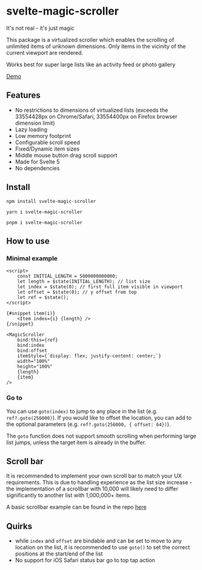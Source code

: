 # svelte-magic-scroller

It's not real - it's just magic

This package is a virtualized scroller which enables the scrolling of unlimited items of unknown dimensions. Only items in the vicinity of the current viewport are rendered.

Works best for super large lists like an activity feed or photo gallery

[Demo](https://svelte-magic-scroller.pages.dev/)

## Features

- No restrictions to dimensions of virtualized lists (exceeds the 33554428px on Chrome/Safari, 33554400px on Firefox browser dimension limit)
- Lazy loading
- Low memory footprint
- Configurable scroll speed
- Fixed/Dynamic item sizes
- Middle mouse button drag scroll support
- Made for Svelte 5
- No dependencies

## Install

`npm install svelte-magic-scroller`

`yarn i svelte-magic-scroller`

`pnpm i svelte-magic-scroller`

## How to use

### Minimal example

```svelte
<script>
    const INITIAL_LENGTH = 5000000000000;
    let length = $state(INITIAL_LENGTH); // list size
    let index = $state(0); // first full item visible in viewport
    let offset = $state(0); // y offset from top
    let ref = $state();
</script>

{#snippet item(i)}
    <Item index={i} {length} />
{/snippet}

<MagicScroller
    bind:this={ref}
    bind:index
    bind:offset
    itemStyle={`display: flex; justify-content: center;`}
    width="100%"
    height="100%"
    {length}
    {item}
/>
```

### Go to

You can use `goto(index)` to jump to any place in the list (e.g. `ref?.goto(256000)`). If you would like to offset the location, you can add to the optional parameters (e.g. `ref?.goto(256000, { offset: 64})`).

The `goto` function does not support smooth scrolling when performing large list jumps, unless the target item is already in the buffer.

## Scroll bar

It is recommended to implement your own scroll bar to match your UX requirements. This is due to handling experience as the list size increase - the implementation of a scrollbar with 10,000 will likely need to differ significantly to another list with 1,000,000+ items.

A basic scrollbar example can be found in the repo [here](https://github.com/fong/svelte-magic-scroller/tree/main/src/lib/MagicScrollbar)

## Quirks

- while `index` and `offset` are bindable and can be set to move to any location on the list, it is recommended to use `goto()` to set the correct positions at the start/end of the list
- No support for iOS Safari status bar go to top tap action